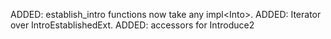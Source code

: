 ADDED: establish_intro functions now take any impl<Into<HsMacKey>>.
ADDED: Iterator over IntroEstablishedExt.
ADDED: accessors for Introduce2
